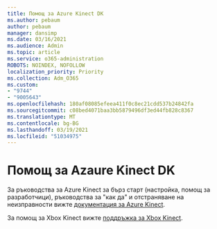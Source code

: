```yaml
---
title: Помощ за Azure Kinect DK
ms.author: pebaum
author: pebaum
manager: dansimp
ms.date: 03/16/2021
ms.audience: Admin
ms.topic: article
ms.service: o365-administration
ROBOTS: NOINDEX, NOFOLLOW
localization_priority: Priority
ms.collection: Adm_O365
ms.custom:
- "9744"
- "9005643"
ms.openlocfilehash: 180af08085efeea411f0c8ec21cdd537b24842fa
ms.sourcegitcommit: c08bed4071baa3bb5879496df3ed44fb828c8367
ms.translationtype: MT
ms.contentlocale: bg-BG
ms.lasthandoff: 03/19/2021
ms.locfileid: "51034975"
---
```

# <a name="help-with-azaure-kinect-dk"></a>Помощ за Azaure Kinect DK

За ръководства за Azure Kinect за бърз старт (настройка, помощ за разработчици), ръководства за "как да" и отстраняване на неизправности вижте [документация за Azure Kinect](https://docs.microsoft.com/azure/kinect-dk/).


За помощ за Xbox Kinect вижте [поддръжка за Xbox Kinect](https://www.xbox.com/Search?q=kinect&rtc=1#nav-support).